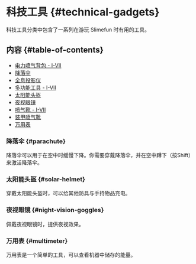 # 科技工具 {#technical-gadgets}

科技工具分类中包含了一系列在游玩 Slimefun 时有用的工具。

## 内容 {#table-of-contents}

* [电力喷气背包 - I-VII](/Jetpacks)
* [降落伞](#parachute)
* [全息投影仪](/Hologram-Projector)
* [多功能工具 - I-VII](/Multi-Tools)
* [太阳能头盔](#solar-helmet)
* [夜视眼镜](#night-vision-goggles)
* [喷气靴 - I-VII](/Jet-Boots)
* [装甲喷气靴](/Jet-Boots)
* [万用表](#multimeter)

### 降落伞 {#parachute}

降落伞可以用于在空中时缓慢下降。你需要穿戴降落伞，并在空中蹲下（按Shift）来激活降落伞。

### 太阳能头盔 {#solar-helmet}

穿戴太阳能头盔时，可以给其他防具与手持物品充电。

### 夜视眼镜 {#night-vision-goggles}

佩戴夜视眼镜时，提供夜视效果。

### 万用表 {#multimeter}

万用表是一个简单的工具，可以查看机器中储存的能量。
